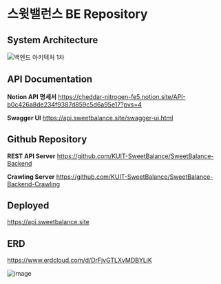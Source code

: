 # 스윗밸런스 BE Repository

## System Architecture

![백엔드 아키텍처 1차](https://github.com/user-attachments/assets/ec88417b-66d3-4743-a2ec-a9bef00f25c2)

## API Documentation

**Notion API 명세서** 
https://cheddar-nitrogen-fe5.notion.site/API-b0c426a8de234f9387d859c5d6a95e17?pvs=4

**Swagger UI** 
https://api.sweetbalance.site/swagger-ui.html

## Github Repository

**REST API Server**
https://github.com/KUIT-SweetBalance/SweetBalance-Backend

**Crawling Server**
https://github.com/KUIT-SweetBalance/SweetBalance-Backend-Crawling

## Deployed

https://api.sweetbalance.site

## ERD

https://www.erdcloud.com/d/DrFjvGTLXvMDBYLiK

![image](https://github.com/user-attachments/assets/41bc9668-1a40-4ede-99fd-a9118fdbfebc)
